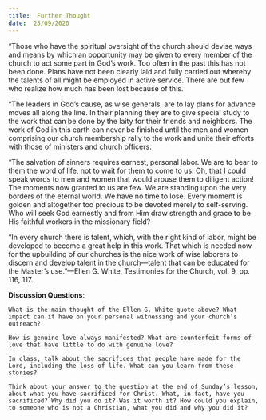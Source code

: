 ```yaml
---
title:  Further Thought
date:  25/09/2020
---
```


“Those who have the spiritual oversight of the church should devise ways and means by which an opportunity may be given to every member of the church to act some part in God’s work. Too often in the past this has not been done. Plans have not been clearly laid and fully carried out whereby the talents of all might be employed in active service. There are but few who realize how much has been lost because of this.

“The leaders in God’s cause, as wise generals, are to lay plans for advance moves all along the line. In their planning they are to give special study to the work that can be done by the laity for their friends and neighbors. The work of God in this earth can never be finished until the men and women comprising our church membership rally to the work and unite their efforts with those of ministers and church officers.

“The salvation of sinners requires earnest, personal labor. We are to bear to them the word of life, not to wait for them to come to us. Oh, that I could speak words to men and women that would arouse them to diligent action! The moments now granted to us are few. We are standing upon the very borders of the eternal world. We have no time to lose. Every moment is golden and altogether too precious to be devoted merely to self-serving. Who will seek God earnestly and from Him draw strength and grace to be His faithful workers in the missionary field?

“In every church there is talent, which, with the right kind of labor, might be developed to become a great help in this work. That which is needed now for the upbuilding of our churches is the nice work of wise laborers to discern and develop talent in the church—talent that can be educated for the Master’s use.”—Ellen G. White, Testimonies for the Church, vol. 9, pp. 116, 117.

**Discussion Questions**:

`What is the main thought of the Ellen G. White quote above? What impact can it have on your personal witnessing and your church’s outreach?`

`How is genuine love always manifested? What are counterfeit forms of love that have little to do with genuine love?`

`In class, talk about the sacrifices that people have made for the Lord, including the loss of life. What can you learn from these stories?`

`Think about your answer to the question at the end of Sunday’s lesson, about what you have sacrificed for Christ. What, in fact, have you sacrificed? Why did you do it? Was it worth it? How could you explain, to someone who is not a Christian, what you did and why you did it?`